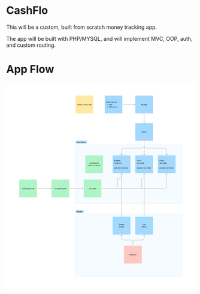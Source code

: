 
# CashFlo

This will be a custom, built from scratch money tracking app.

The app will be built with PHP/MYSQL, and will implement MVC, OOP, auth, and custom routing.

# App Flow

![App Flow](app-flow.png)